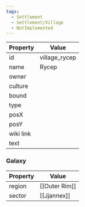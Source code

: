 ```yaml
---
tags:
  - Settlement
  - Settlement/Village
  - NotImplemented
---
```


| Property  | Value         |
| --------- | ------------- |
| id        | village_rycep |
| name      | Rycep         |
| owner     |               |
| culture   |               |
| bound     |               |
| type      |               |
| posX      |               |
| posY      |               |
| wiki link |               |
| text      |               |

### Galaxy
| Property | Value         |
| -------- | ------------- |
| region   | [[Outer Rim]] |
| sector   | [[Jjannex]]   |
